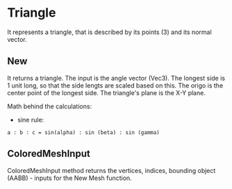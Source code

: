 # Triangle

It represents a triangle, that is described by its points (3) and its normal vector.

## New

It returns a triangle. The input is the angle vector (Vec3). The longest side is 1 unit long, so that the side lengts are scaled based on this. The origo is the center point of the longest side. The triangle's plane is the X-Y plane.

Math behind the calculations:

- sine rule:

```
a : b : c = sin(alpha) : sin (beta) : sin (gamma)
```

## ColoredMeshInput

ColoredMeshInput method returns the vertices, indices, bounding object (AABB) - inputs for the New Mesh function.
